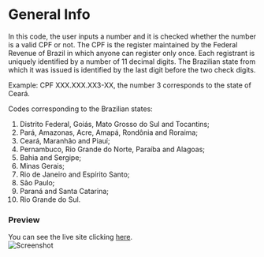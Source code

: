 # General Info

In this code, the user inputs a number and it is checked whether the number is a valid CPF or not. The CPF is the register maintained by the Federal Revenue of Brazil in which anyone can register only once. Each registrant is uniquely identified by a number of 11 decimal digits. The Brazilian state from which it was issued is identified by the last digit before the two check digits.

Example: CPF XXX.XXX.XX3-XX, the number 3 corresponds to the state of Ceará.

Codes corresponding to the Brazilian states:

1. Distrito Federal, Goiás, Mato Grosso do Sul and Tocantins;
2. Pará, Amazonas, Acre, Amapá, Rondônia and Roraima;
3. Ceará, Maranhão and Piauí;
4. Pernambuco, Rio Grande do Norte, Paraíba and Alagoas;
5. Bahia and Sergipe;
6. Minas Gerais;
7. Rio de Janeiro and Espírito Santo;
8. São Paulo;
9. Paraná and Santa Catarina;
0. Rio Grande do Sul.

### Preview

You can see the live site clicking <a href="https://marianadacunha.github.io/validador-de-cpf/">here</a>.</br>
![Screenshot](https://i.ibb.co/bX9PH2Q/image.png)
